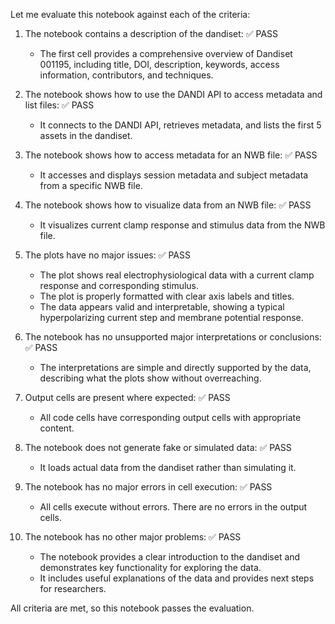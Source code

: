 Let me evaluate this notebook against each of the criteria:

1. The notebook contains a description of the dandiset: ✅ PASS
   - The first cell provides a comprehensive overview of Dandiset 001195, including title, DOI, description, keywords, access information, contributors, and techniques.

2. The notebook shows how to use the DANDI API to access metadata and list files: ✅ PASS
   - It connects to the DANDI API, retrieves metadata, and lists the first 5 assets in the dandiset.

3. The notebook shows how to access metadata for an NWB file: ✅ PASS
   - It accesses and displays session metadata and subject metadata from a specific NWB file.

4. The notebook shows how to visualize data from an NWB file: ✅ PASS
   - It visualizes current clamp response and stimulus data from the NWB file.

5. The plots have no major issues: ✅ PASS
   - The plot shows real electrophysiological data with a current clamp response and corresponding stimulus.
   - The plot is properly formatted with clear axis labels and titles.
   - The data appears valid and interpretable, showing a typical hyperpolarizing current step and membrane potential response.

6. The notebook has no unsupported major interpretations or conclusions: ✅ PASS
   - The interpretations are simple and directly supported by the data, describing what the plots show without overreaching.

7. Output cells are present where expected: ✅ PASS
   - All code cells have corresponding output cells with appropriate content.

8. The notebook does not generate fake or simulated data: ✅ PASS
   - It loads actual data from the dandiset rather than simulating it.

9. The notebook has no major errors in cell execution: ✅ PASS
   - All cells execute without errors. There are no errors in the output cells.

10. The notebook has no other major problems: ✅ PASS
    - The notebook provides a clear introduction to the dandiset and demonstrates key functionality for exploring the data.
    - It includes useful explanations of the data and provides next steps for researchers.

All criteria are met, so this notebook passes the evaluation.